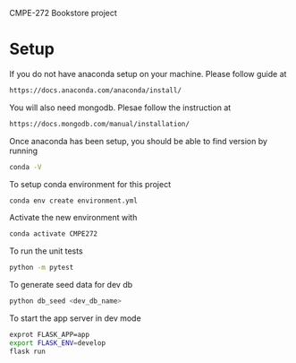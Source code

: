 CMPE-272 Bookstore project

# Setup
If you do not have anaconda setup on your machine. Please follow guide at
```bash
https://docs.anaconda.com/anaconda/install/
```

You will also need mongodb. Plesae follow the instruction at
```bash
https://docs.mongodb.com/manual/installation/
```
Once anaconda has been setup, you should be able to find version by running
```bash
conda -V
```

To setup conda environment for this project
```bash
conda env create environment.yml
```
Activate the new environment with
```bash
conda activate CMPE272
```
To run the unit tests
```bash
python -m pytest
```
To generate seed data for dev db
```bash
python db_seed <dev_db_name>
```
To start the app server in dev mode
```bash
exprot FLASK_APP=app
export FLASK_ENV=develop
flask run
```